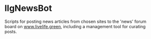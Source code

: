 # llgNewsBot
Scripts for posting news articles from chosen sites to the 'news' forum board on www.livelife.green, including a management tool for curating posts.
